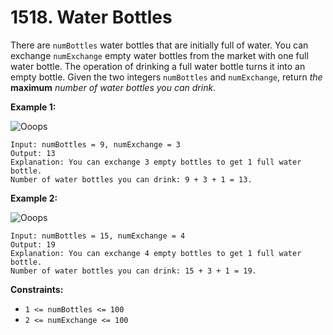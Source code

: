 # 1518. Water Bottles
There are `numBottles` water bottles that are initially full of water. You can exchange `numExchange` empty water bottles from the market with one full water bottle. The operation of drinking a full water bottle turns it into an empty bottle. Given the two integers `numBottles` and `numExchange`, return *the* **maximum** *number of water bottles you can drink*.

**Example 1:**

![Ooops](https://assets.leetcode.com/uploads/2020/07/01/sample_1_1875.png)
```
Input: numBottles = 9, numExchange = 3
Output: 13
Explanation: You can exchange 3 empty bottles to get 1 full water bottle.
Number of water bottles you can drink: 9 + 3 + 1 = 13.
```

**Example 2:**

![Ooops](https://assets.leetcode.com/uploads/2020/07/01/sample_2_1875.png)
```
Input: numBottles = 15, numExchange = 4
Output: 19
Explanation: You can exchange 4 empty bottles to get 1 full water bottle. 
Number of water bottles you can drink: 15 + 3 + 1 = 19.
```

**Constraints:**
- `1 <= numBottles <= 100`
- `2 <= numExchange <= 100`
